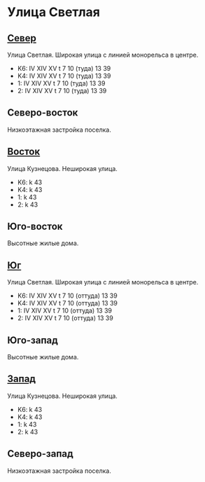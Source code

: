 # Улица Светлая

## [Север](./10390080.md)

Улица Светлая.
Широкая улица с линией монорельса в центре.

* K6:   IV  XIV XV
        t
        7   10 (туда)   13  39
* K4:   IV  XIV XV
        t
        7   10 (туда)   13  39
* 1:    IV  XIV XV
        t
        7   10 (туда)   13  39
* 2:    IV  XIV XV
        t
        7   10 (туда)   13  39

## Северо-восток

Низкоэтажная застройка поселка.

## [Восток](./10400085.md)

Улица Кузнецова.
Неширокая улица.

* K6:   k
        43
* K4:   k
        43
* 1:    k
        43
* 2:    k
        43

## Юго-восток

Высотные жилые дома.

## [Юг](./10390090.md)

Улица Светлая.
Широкая улица с линией монорельса в центре.

* K6:   IV  XIV XV
        t
        7   10 (оттуда) 13  39
* K4:   IV  XIV XV
        t
        7   10 (оттуда) 13  39
* 1:    IV  XIV XV
        t
        7   10 (оттуда) 13  39
* 2:    IV  XIV XV
        t
        7   10 (оттуда) 13  39

## Юго-запад

Высотные жилые дома.

## [Запад](./10380085.md)

Улица Кузнецова.
Неширокая улица.

* K6:   k
        43
* K4:   k
        43
* 1:    k
        43
* 2:    k
        43

## Северо-запад

Низкоэтажная застройка поселка.
